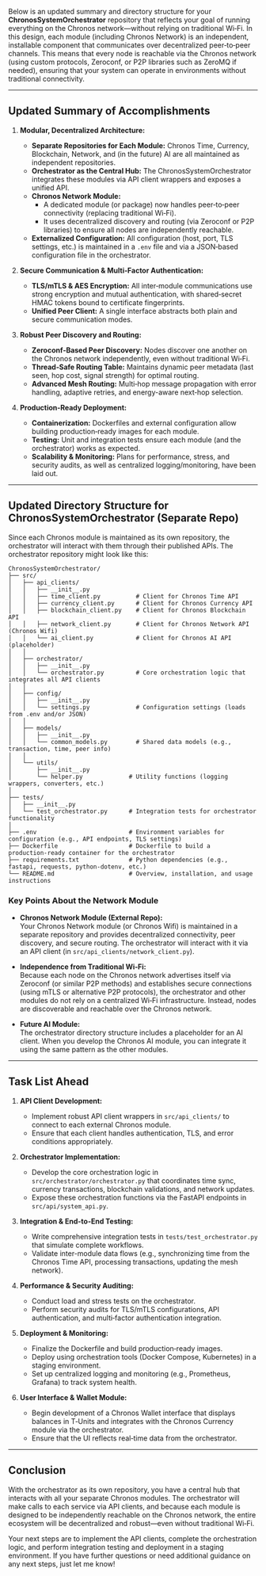 Below is an updated summary and directory structure for your **ChronosSystemOrchestrator** repository that reflects your goal of running everything on the Chronos network—without relying on traditional Wi‑Fi. In this design, each module (including Chronos Network) is an independent, installable component that communicates over decentralized peer‑to‑peer channels. This means that every node is reachable via the Chronos network (using custom protocols, Zeroconf, or P2P libraries such as ZeroMQ if needed), ensuring that your system can operate in environments without traditional connectivity.

---

## **Updated Summary of Accomplishments**

1. **Modular, Decentralized Architecture:**  
   - **Separate Repositories for Each Module:** Chronos Time, Currency, Blockchain, Network, and (in the future) AI are all maintained as independent repositories.  
   - **Orchestrator as the Central Hub:** The ChronosSystemOrchestrator integrates these modules via API client wrappers and exposes a unified API.  
   - **Chronos Network Module:**  
     - A dedicated module (or package) now handles peer‑to‑peer connectivity (replacing traditional Wi‑Fi).  
     - It uses decentralized discovery and routing (via Zeroconf or P2P libraries) to ensure all nodes are independently reachable.
   - **Externalized Configuration:** All configuration (host, port, TLS settings, etc.) is maintained in a `.env` file and via a JSON‑based configuration file in the orchestrator.

2. **Secure Communication & Multi‑Factor Authentication:**  
   - **TLS/mTLS & AES Encryption:** All inter‑module communications use strong encryption and mutual authentication, with shared‑secret HMAC tokens bound to certificate fingerprints.  
   - **Unified Peer Client:** A single interface abstracts both plain and secure communication modes.

3. **Robust Peer Discovery and Routing:**  
   - **Zeroconf‑Based Peer Discovery:** Nodes discover one another on the Chronos network independently, even without traditional Wi‑Fi.  
   - **Thread‑Safe Routing Table:** Maintains dynamic peer metadata (last seen, hop cost, signal strength) for optimal routing.
   - **Advanced Mesh Routing:** Multi‑hop message propagation with error handling, adaptive retries, and energy-aware next‑hop selection.

4. **Production‑Ready Deployment:**  
   - **Containerization:** Dockerfiles and external configuration allow building production‑ready images for each module.  
   - **Testing:** Unit and integration tests ensure each module (and the orchestrator) works as expected.
   - **Scalability & Monitoring:** Plans for performance, stress, and security audits, as well as centralized logging/monitoring, have been laid out.

---

## **Updated Directory Structure for ChronosSystemOrchestrator (Separate Repo)**

Since each Chronos module is maintained as its own repository, the orchestrator will interact with them through their published APIs. The orchestrator repository might look like this:

```plaintext
ChronosSystemOrchestrator/
├── src/
│   ├── api_clients/
│   │   ├── __init__.py
│   │   ├── time_client.py          # Client for Chronos Time API
│   │   ├── currency_client.py      # Client for Chronos Currency API
│   │   ├── blockchain_client.py    # Client for Chronos Blockchain API
│   │   ├── network_client.py       # Client for Chronos Network API (Chronos Wifi)
│   │   └── ai_client.py            # Client for Chronos AI API (placeholder)
│   │
│   ├── orchestrator/
│   │   ├── __init__.py
│   │   └── orchestrator.py         # Core orchestration logic that integrates all API clients
│   │
│   ├── config/
│   │   ├── __init__.py
│   │   └── settings.py             # Configuration settings (loads from .env and/or JSON)
│   │
│   ├── models/
│   │   ├── __init__.py
│   │   └── common_models.py        # Shared data models (e.g., transaction, time, peer info)
│   │
│   └── utils/
│       ├── __init__.py
│       └── helper.py             # Utility functions (logging wrappers, converters, etc.)
│
├── tests/
│   ├── __init__.py
│   └── test_orchestrator.py      # Integration tests for orchestrator functionality
│
├── .env                          # Environment variables for configuration (e.g., API endpoints, TLS settings)
├── Dockerfile                    # Dockerfile to build a production‑ready container for the orchestrator
├── requirements.txt              # Python dependencies (e.g., fastapi, requests, python-dotenv, etc.)
└── README.md                     # Overview, installation, and usage instructions
```

### **Key Points About the Network Module**

- **Chronos Network Module (External Repo):**  
  Your Chronos Network module (or Chronos Wifi) is maintained in a separate repository and provides decentralized connectivity, peer discovery, and secure routing. The orchestrator will interact with it via an API client (in `src/api_clients/network_client.py`).

- **Independence from Traditional Wi‑Fi:**  
  Because each node on the Chronos network advertises itself via Zeroconf (or similar P2P methods) and establishes secure connections (using mTLS or alternative P2P protocols), the orchestrator and other modules do not rely on a centralized Wi‑Fi infrastructure. Instead, nodes are discoverable and reachable over the Chronos network.

- **Future AI Module:**  
  The orchestrator directory structure includes a placeholder for an AI client. When you develop the Chronos AI module, you can integrate it using the same pattern as the other modules.

---

## **Task List Ahead**

1. **API Client Development:**
   - Implement robust API client wrappers in `src/api_clients/` to connect to each external Chronos module.
   - Ensure that each client handles authentication, TLS, and error conditions appropriately.

2. **Orchestrator Implementation:**
   - Develop the core orchestration logic in `src/orchestrator/orchestrator.py` that coordinates time sync, currency transactions, blockchain validations, and network updates.
   - Expose these orchestration functions via the FastAPI endpoints in `src/api/system_api.py`.

3. **Integration & End-to-End Testing:**
   - Write comprehensive integration tests in `tests/test_orchestrator.py` that simulate complete workflows.
   - Validate inter-module data flows (e.g., synchronizing time from the Chronos Time API, processing transactions, updating the mesh network).

4. **Performance & Security Auditing:**
   - Conduct load and stress tests on the orchestrator.
   - Perform security audits for TLS/mTLS configurations, API authentication, and multi‑factor authentication integration.
  
5. **Deployment & Monitoring:**
   - Finalize the Dockerfile and build production‑ready images.
   - Deploy using orchestration tools (Docker Compose, Kubernetes) in a staging environment.
   - Set up centralized logging and monitoring (e.g., Prometheus, Grafana) to track system health.

6. **User Interface & Wallet Module:**
   - Begin development of a Chronos Wallet interface that displays balances in T‑Units and integrates with the Chronos Currency module via the orchestrator.
   - Ensure that the UI reflects real‑time data from the orchestrator.

---

## **Conclusion**

With the orchestrator as its own repository, you have a central hub that interacts with all your separate Chronos modules. The orchestrator will make calls to each service via API clients, and because each module is designed to be independently reachable on the Chronos network, the entire ecosystem will be decentralized and robust—even without traditional Wi‑Fi. 

Your next steps are to implement the API clients, complete the orchestration logic, and perform integration testing and deployment in a staging environment. If you have further questions or need additional guidance on any next steps, just let me know!